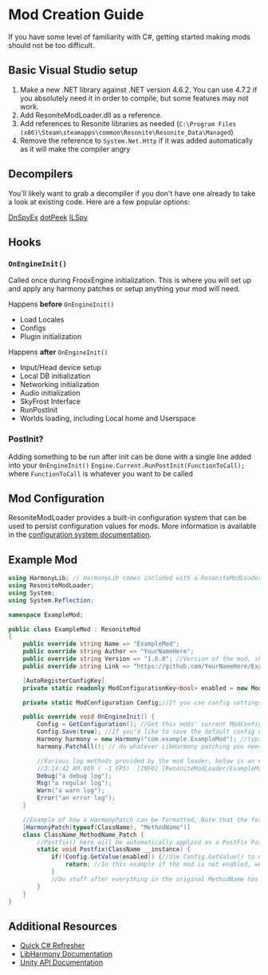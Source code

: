 # Mod Creation Guide

If you have some level of familiarity with C#, getting started making mods should not be too difficult.

## Basic Visual Studio setup

1. Make a new .NET library against .NET version 4.6.2. You can use 4.7.2 if you absolutely need it in order to compile, but some features may not work.
2. Add ResoniteModLoader.dll as a reference.
3. Add references to Resonite libraries as needed (`C:\Program Files (x86)\Steam\steamapps\common\Resonite\Resonite_Data\Managed`)
4. Remove the reference to `System.Net.Http` if it was added automatically as it will make the compiler angry

## Decompilers

You'll likely want to grab a decompiler if you don't have one already to take a look at existing code. Here are a few popular options:

[DnSpyEx](https://github.com/dnSpyEx/dnSpy)
[dotPeek](https://www.jetbrains.com/decompiler/)
[ILSpy](https://github.com/icsharpcode/ILSpy)

## Hooks

### `OnEngineInit()`

Called once during FrooxEngine initialization. This is where you will set up and apply any harmony patches or setup anything your mod will need.

Happens **before** `OnEngineInit()`


- Load Locales
- Configs
- Plugin initialization

Happens **after** `OnEngineInit()`

- Input/Head device setup
- Local DB initialization
- Networking initialization
- Audio initialization
- SkyFrost Interface
- RunPostInit
- Worlds loading, including Local home and Userspace


### PostInit?

Adding something to be run after init can be done with a single line added into your `OnEngineInit()`
`Engine.Current.RunPostInit(FunctionToCall);` where `FunctionToCall` is whatever you want to be called

## Mod Configuration

ResoniteModLoader provides a built-in configuration system that can be used to persist configuration values for mods. More information is available in the [configuration system documentation](config.md).

## Example Mod

```csharp
using HarmonyLib; // HarmonyLib comes included with a ResoniteModLoader install
using ResoniteModLoader;
using System;
using System.Reflection;

namespace ExampleMod;

public class ExampleMod : ResoniteMod
{
    public override string Name => "ExampleMod";
    public override string Author => "YourNameHere";
    public override string Version => "1.0.0"; //Version of the mod, should match the AssemblyVersion
    public override string Link => "https://github.com/YourNameHere/ExampleMod"; // Optional link to a repo where this mod would be located

    [AutoRegisterConfigKey]
    private static readonly ModConfigurationKey<bool> enabled = new ModConfigurationKey<bool>("enabled", "Should the mod be enabled", () => true); //Optional config settings

    private static ModConfiguration Config;//If you use config settings, this will be where you interface with them

    public override void OnEngineInit() {
        Config = GetConfiguration(); //Get this mods' current ModConfiguration
        Config.Save(true); //If you'd like to save the default config values to file
        Harmony harmony = new Harmony("com.example.ExampleMod"); //typically a reverse domain name is used here (https://en.wikipedia.org/wiki/Reverse_domain_name_notation)
        harmony.PatchAll(); // do whatever LibHarmony patching you need, this will patch all [HarmonyPatch()] instances

        //Various log methods provided by the mod loader, below is an example of how they will look
        //3:14:42 AM.069 ( -1 FPS)  [INFO] [ResoniteModLoader/ExampleMod] a regular log
        Debug("a debug log");
        Msg("a regular log");
        Warn("a warn log");
        Error("an error log");
    }

    //Example of how a HarmonyPatch can be formatted, Note that the following isn't a real patch and will not compile.
    [HarmonyPatch(typeof(ClassName), "MethodName")]
    class ClassName_MethodName_Patch {
        //Postfix() here will be automatically applied as a PostFix Patch
        static void Postfix(ClassName __instance) {
            if(!Config.GetValue(enabled)) {//Use Config.GetValue() to use the ModConfigurationKey defined earlier
                return; //In this example if the mod is not enabled, we'll just return before doing anything
            }
            //Do stuff after everything in the original MethodName has run.
        }
    }
}

```

## Additional Resources

- [Quick C# Refresher](https://learnxinyminutes.com/docs/csharp/)
- [LibHarmony Documentation](https://harmony.pardeike.net/)
- [Unity API Documentation](https://docs.unity3d.com/ScriptReference/index.html)
